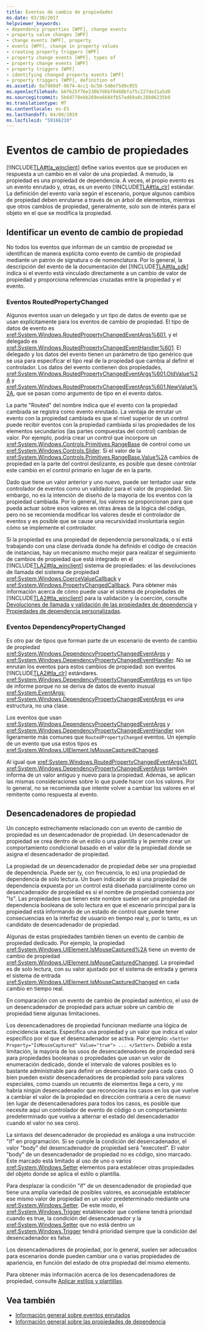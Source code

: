 ```yaml
---
title: Eventos de cambio de propiedades
ms.date: 03/30/2017
helpviewer_keywords:
- dependency properties [WPF], change events
- property value changes [WPF]
- change events [WPF], property
- events [WPF], change in property values
- creating property triggers [WPF]
- property change events [WPF], types of
- property change events [WPF]
- property triggers [WPF]
- identifying changed property events [WPF]
- property triggers [WPF], definition of
ms.assetid: 0a7989df-9674-4cc1-bc50-5d8ef5d9c055
ms.openlocfilehash: b6f625f76e230b7d6bf0488bfa75c227de31a5d0
ms.sourcegitcommit: 5b6d778ebb269ee6684fb57ad69a8c28b06235b9
ms.translationtype: MT
ms.contentlocale: es-ES
ms.lasthandoff: 04/08/2019
ms.locfileid: "59166210"
---
```

# <a name="property-change-events"></a>Eventos de cambio de propiedades
[!INCLUDE[TLA#tla_winclient](../../../../includes/tlasharptla-winclient-md.md)] define varios eventos que se producen en respuesta a un cambio en el valor de una propiedad. A menudo, la propiedad es una propiedad de dependencia. A veces, el propio evento es un evento enrutado y, otras, es un evento [!INCLUDE[TLA#tla_clr](../../../../includes/tlasharptla-clr-md.md)] estándar. La definición del evento varía según el escenario, porque algunos cambios de propiedad deben enrutarse a través de un árbol de elementos, mientras que otros cambios de propiedad, generalmente, solo son de interés para el objeto en el que se modifica la propiedad.  
  
## <a name="identifying-a-property-change-event"></a>Identificar un evento de cambio de propiedad  
 No todos los eventos que informan de un cambio de propiedad se identifican de manera explícita como evento de cambio de propiedad mediante un patrón de signatura o de nomenclatura. Por lo general, la descripción del evento de la documentación del [!INCLUDE[TLA#tla_sdk](../../../../includes/tlasharptla-sdk-md.md)] indica si el evento está vinculado directamente a un cambio de valor de propiedad y proporciona referencias cruzadas entre la propiedad y el evento.  
  
### <a name="routedpropertychanged-events"></a>Eventos RoutedPropertyChanged  
 Algunos eventos usan un delegado y un tipo de datos de evento que se usan explícitamente para los eventos de cambio de propiedad. El tipo de datos de evento es <xref:System.Windows.RoutedPropertyChangedEventArgs%601>, y el delegado es <xref:System.Windows.RoutedPropertyChangedEventHandler%601>. El delegado y los datos del evento tienen un parámetro de tipo genérico que se usa para especificar el tipo real de la propiedad que cambia al definir el controlador. Los datos del evento contienen dos propiedades, <xref:System.Windows.RoutedPropertyChangedEventArgs%601.OldValue%2A> y <xref:System.Windows.RoutedPropertyChangedEventArgs%601.NewValue%2A>, que se pasan como argumento de tipo en el evento datos.  
  
 La parte "Routed" del nombre indica que el evento con la propiedad cambiada se registra como evento enrutado. La ventaja de enrutar un evento con la propiedad cambiada es que el nivel superior de un control puede recibir eventos con la propiedad cambiada si las propiedades de los elementos secundarios (las partes compuestas del control) cambian de valor. Por ejemplo, podría crear un control que incorpore un <xref:System.Windows.Controls.Primitives.RangeBase> de control como un <xref:System.Windows.Controls.Slider>. Si el valor de la <xref:System.Windows.Controls.Primitives.RangeBase.Value%2A> cambios de propiedad en la parte del control deslizante, es posible que desee controlar este cambio en el control primario en lugar de en la parte.  
  
 Dado que tiene un valor anterior y uno nuevo, puede ser tentador usar este controlador de eventos como un validador para el valor de propiedad. Sin embargo, no es la intención de diseño de la mayoría de los eventos con la propiedad cambiada. Por lo general, los valores se proporcionan para que pueda actuar sobre esos valores en otras áreas de la lógica del código, pero no se recomienda modificar los valores desde el controlador de eventos y es posible que se cause una recursividad involuntaria según cómo se implemente el controlador.  
  
 Si la propiedad es una propiedad de dependencia personalizada, o si está trabajando con una clase derivada donde ha definido el código de creación de instancias, hay un mecanismo mucho mejor para realizar el seguimiento de cambios de propiedad que está integrado en el [!INCLUDE[TLA2#tla_winclient](../../../../includes/tla2sharptla-winclient-md.md)] sistema de propiedades: el las devoluciones de llamada del sistema de propiedad <xref:System.Windows.CoerceValueCallback> y <xref:System.Windows.PropertyChangedCallback>. Para obtener más información acerca de cómo puede usar el sistema de propiedades de [!INCLUDE[TLA2#tla_winclient](../../../../includes/tla2sharptla-winclient-md.md)] para la validación y la coerción, consulte [Devoluciones de llamada y validación de las propiedades de dependencia](dependency-property-callbacks-and-validation.md) y [Propiedades de dependencia personalizadas](custom-dependency-properties.md).  
  
### <a name="dependencypropertychanged-events"></a>Eventos DependencyPropertyChanged  
 Es otro par de tipos que forman parte de un escenario de evento de cambio de propiedad <xref:System.Windows.DependencyPropertyChangedEventArgs> y <xref:System.Windows.DependencyPropertyChangedEventHandler>. No se enrutan los eventos para estos cambios de propiedad: son eventos [!INCLUDE[TLA2#tla_clr](../../../../includes/tla2sharptla-clr-md.md)] estándares. <xref:System.Windows.DependencyPropertyChangedEventArgs> es un tipo de informe porque no se deriva de datos de evento inusual <xref:System.EventArgs>; <xref:System.Windows.DependencyPropertyChangedEventArgs> es una estructura, no una clase.  
  
 Los eventos que usan <xref:System.Windows.DependencyPropertyChangedEventArgs> y <xref:System.Windows.DependencyPropertyChangedEventHandler> son ligeramente más comunes que `RoutedPropertyChanged` eventos. Un ejemplo de un evento que usa estos tipos es <xref:System.Windows.UIElement.IsMouseCapturedChanged>.  
  
 Al igual que <xref:System.Windows.RoutedPropertyChangedEventArgs%601>, <xref:System.Windows.DependencyPropertyChangedEventArgs> también informa de un valor antiguo y nuevo para la propiedad. Además, se aplican las mismas consideraciones sobre lo que puede hacer con los valores. Por lo general, no se recomienda que intente volver a cambiar los valores en el remitente como respuesta al evento.  
  
## <a name="property-triggers"></a>Desencadenadores de propiedad  
 Un concepto estrechamente relacionado con un evento de cambio de propiedad es un desencadenador de propiedad. Un desencadenador de propiedad se crea dentro de un estilo o una plantilla y le permite crear un comportamiento condicional basado en el valor de la propiedad donde se asigna el desencadenador de propiedad.  
  
 La propiedad de un desencadenador de propiedad debe ser una propiedad de dependencia. Puede ser (y, con frecuencia, lo es) una propiedad de dependencia de solo lectura. Un buen indicador de si una propiedad de dependencia expuesta por un control está diseñada parcialmente como un desencadenador de propiedad es si el nombre de propiedad comienza por "Is". Las propiedades que tienen este nombre suelen ser una propiedad de dependencia booleana de solo lectura en que el escenario principal para la propiedad está informando de un estado de control que puede tener consecuencias en la interfaz de usuario en tiempo real y, por lo tanto, es un candidato de desencadenador de propiedad.  
  
 Algunas de estas propiedades también tienen un evento de cambio de propiedad dedicado. Por ejemplo, la propiedad <xref:System.Windows.UIElement.IsMouseCaptured%2A> tiene un evento de cambio de propiedad <xref:System.Windows.UIElement.IsMouseCapturedChanged>. La propiedad es de solo lectura, con su valor ajustado por el sistema de entrada y genera el sistema de entrada <xref:System.Windows.UIElement.IsMouseCapturedChanged> en cada cambio en tiempo real.  
  
 En comparación con un evento de cambio de propiedad auténtico, el uso de un desencadenador de propiedad para actuar sobre un cambio de propiedad tiene algunas limitaciones.  
  
 Los desencadenadores de propiedad funcionan mediante una lógica de coincidencia exacta. Especifica una propiedad y un valor que indica el valor específico por el que el desencadenador se activa. Por ejemplo: `<Setter Property="IsMouseCaptured" Value="true"> ... </Setter>`. Debido a esta limitación, la mayoría de los usos de desencadenadores de propiedad será para propiedades booleanas o propiedades que usan un valor de enumeración dedicado, donde el intervalo de valores posibles es lo bastante administrable para definir un desencadenador para cada caso. O bien pueden existir desencadenadores de propiedad solo para valores especiales, como cuando un recuento de elementos llega a cero, y no habría ningún desencadenador que reconociera los casos en los que vuelve a cambiar el valor de la propiedad en dirección contraria a cero de nuevo (en lugar de desencadenadores para todos los casos, es posible que necesite aquí un controlador de evento de código o un comportamiento predeterminado que vuelva a alternar el estado del desencadenador cuando el valor no sea cero).  
  
 La sintaxis del desencadenador de propiedad es análoga a una instrucción "if" en programación. Si se cumple la condición del desencadenador, el valor "body" del desencadenador de propiedad será "executed". El valor "body" de un desencadenador de propiedad no es código, sino marcado. Este marcado está limitado al uso de uno o varios <xref:System.Windows.Setter> elementos para establecer otras propiedades del objeto donde se aplica el estilo o plantilla.  
  
 Para desplazar la condición "if" de un desencadenador de propiedad que tiene una amplia variedad de posibles valores, es aconsejable establecer ese mismo valor de propiedad en un valor predeterminado mediante una <xref:System.Windows.Setter>. De este modo, el <xref:System.Windows.Trigger> establecedor que contiene tendrá prioridad cuando es true, la condición del desencadenador y la <xref:System.Windows.Setter> que no está dentro un <xref:System.Windows.Trigger> tendrá prioridad siempre que la condición del desencadenador es false.  
  
 Los desencadenadores de propiedad, por lo general, suelen ser adecuados para escenarios donde pueden cambiar una o varias propiedades de apariencia, en función del estado de otra propiedad del mismo elemento.  
  
 Para obtener más información acerca de los desencadenadores de propiedad, consulte [Aplicar estilos y plantillas](../controls/styling-and-templating.md).  
  
## <a name="see-also"></a>Vea también

- [Información general sobre eventos enrutados](routed-events-overview.md)
- [Información general sobre las propiedades de dependencia](dependency-properties-overview.md)
